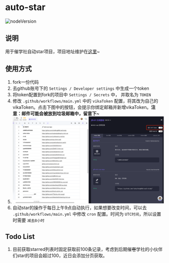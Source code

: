 # auto-star

![nodeVersion](https://img.shields.io/badge/node-14.15.0%2B-green)

## 说明
用于催学社自动star项目，项目地址维护在[这里](https://vika.cn/workbench/dst4inQ7sWdyUT3Xi9/viwWt7BNc5Hw3)~

## 使用方式
1. fork一份代码
2. 去github账号下的 `Settings / Developer settings` 中生成一个token
3. 将token配置到fork的项目中 `Settings / Secrets` 中， 并取名为 `TOKEN`
4. 修改 `.github/workflows/main.yml` 中的 `vikaToken` 配置，将其改为自己的vikaToken。点击下图中的按钮，会提示你绑定邮箱并新增vikaToken。**注意：邮件可能会被放到垃圾邮箱中，留意下~**
5. ![img.png](img.png)
6. 自动star的操作于每日上午9点自动执行，如果想要改变时间，可以去 `.github/workflows/main.yml` 中修改 `cron` 配置。时间为 `UTC时间`，所以设置时需要 `减去8小时`


## Todo List
1. 目前获取starred列表时固定获取前100条记录，考虑到后期催~~卷~~学社的小伙伴们star的项目会超过100，近日会添加分页获取。
